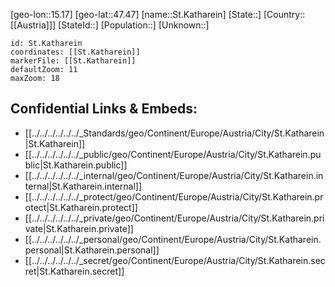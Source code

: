 ﻿---
location: [47.47,15.17]
mapzoom: [7,12] 
mapmarker: city 
type: City
tags:
- geo/City


SpocWebEntityId: 34467
isDeleted: false
confidential: public

---
[geo-lon::15.17]
[geo-lat::47.47]
[name::St.Katharein]
[State::]
[Country::[[Austria]]]
[StateId::]
[Population::]
[Unknown::]


```leaflet
id: St.Katharein
coordinates: [[St.Katharein]]
markerFile: [[St.Katharein]]
defaultZoom: 11 
maxZoom: 18
```


## Confidential Links & Embeds: 
- [[../../../../../../_Standards/geo/Continent/Europe/Austria/City/St.Katharein|St.Katharein]] 
- [[../../../../../../_public/geo/Continent/Europe/Austria/City/St.Katharein.public|St.Katharein.public]] 
- [[../../../../../../_internal/geo/Continent/Europe/Austria/City/St.Katharein.internal|St.Katharein.internal]] 
- [[../../../../../../_protect/geo/Continent/Europe/Austria/City/St.Katharein.protect|St.Katharein.protect]] 
- [[../../../../../../_private/geo/Continent/Europe/Austria/City/St.Katharein.private|St.Katharein.private]] 
- [[../../../../../../_personal/geo/Continent/Europe/Austria/City/St.Katharein.personal|St.Katharein.personal]] 
- [[../../../../../../_secret/geo/Continent/Europe/Austria/City/St.Katharein.secret|St.Katharein.secret]] 
